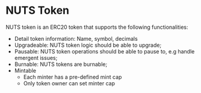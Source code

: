 # NUTS Token

NUTS token is an ERC20 token that supports the following functionalities:

* Detail token information: Name, symbol, decimals
* Upgradeable: NUTS token logic should be able to upgrade;
* Pausable: NUTS token operations should be able to pause to, e.g handle emergent issues;
* Burnable: NUTS tokens are burnable;
* Mintable
  * Each minter has a pre-defined mint cap
  * Only token owner can set minter cap

